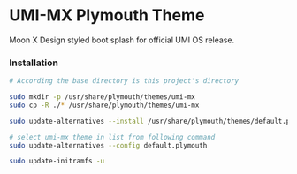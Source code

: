 
# UMI-MX Plymouth Theme

Moon X Design styled boot splash for official UMI OS release. 

### Installation

```bash
# According the base directory is this project's directory

sudo mkdir -p /usr/share/plymouth/themes/umi-mx
sudo cp -R ./* /usr/share/plymouth/themes/umi-mx

sudo update-alternatives --install /usr/share/plymouth/themes/default.plymouth default.plymouth /usr/share/plymouth/themes/umi-mx/umi-mx.plymouth 100

# select umi-mx theme in list from following command
sudo update-alternatives --config default.plymouth

sudo update-initramfs -u
```
